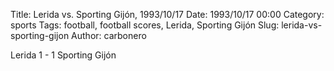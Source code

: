 Title: Lerida vs. Sporting Gijón, 1993/10/17
Date: 1993/10/17 00:00
Category: sports
Tags: football, football scores, Lerida, Sporting Gijón
Slug: lerida-vs-sporting-gijon
Author: carbonero


Lerida 1 - 1 Sporting Gijón
